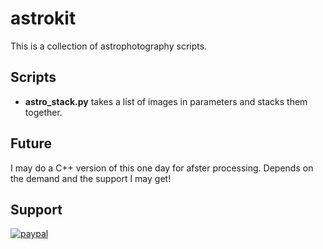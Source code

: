 # astrokit

This is a collection of astrophotography scripts.

## Scripts

* **astro_stack.py** takes a list of images in parameters and stacks them together.

## Future

I may do a C++ version of this one day for afster processing. Depends on the demand and the support I may get!

## Support

[![paypal](https://www.paypalobjects.com/en_US/i/btn/btn_donateCC_LG.gif)](https://www.paypal.com/cgi-bin/webscr?cmd=_s-xclick&hosted_button_id=VYJ38NPHF4MKL)

